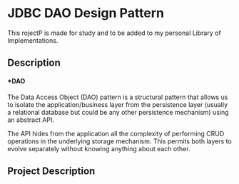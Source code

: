 # JDBC DAO Design Pattern 
This rojectP is made for study and to be added to my personal Library of Implementations.

##  Description  

#### *DAO
The Data Access Object (DAO) pattern is a structural pattern that allows us to isolate the application/business 
layer from the persistence layer (usually a relational database but could be any other persistence mechanism) 
using an abstract API.

The API hides from the application all the complexity of performing CRUD operations in the underlying storage mechanism. 
This permits both layers to evolve separately without knowing anything about each other.

## Project Description
